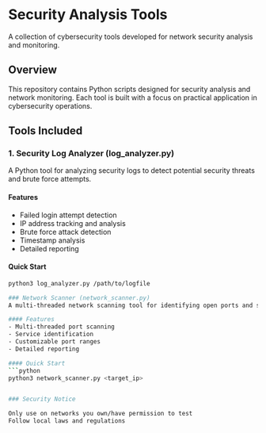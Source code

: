 # Security Analysis Tools
A collection of cybersecurity tools developed for network security analysis and monitoring.

## Overview
This repository contains Python scripts designed for security analysis and network monitoring. Each tool is built with a focus on practical application in cybersecurity operations.

## Tools Included

### 1. Security Log Analyzer (log_analyzer.py)
A Python tool for analyzing security logs to detect potential security threats and brute force attempts.

#### Features
- Failed login attempt detection
- IP address tracking and analysis
- Brute force attack detection
- Timestamp analysis
- Detailed reporting

#### Quick Start

```bash
python3 log_analyzer.py /path/to/logfile

### Network Scanner (network_scanner.py)
A multi-threaded network scanning tool for identifying open ports and services.

#### Features
- Multi-threaded port scanning
- Service identification  
- Customizable port ranges
- Detailed reporting

#### Quick Start
```python
python3 network_scanner.py <target_ip>


### Security Notice

Only use on networks you own/have permission to test
Follow local laws and regulations



